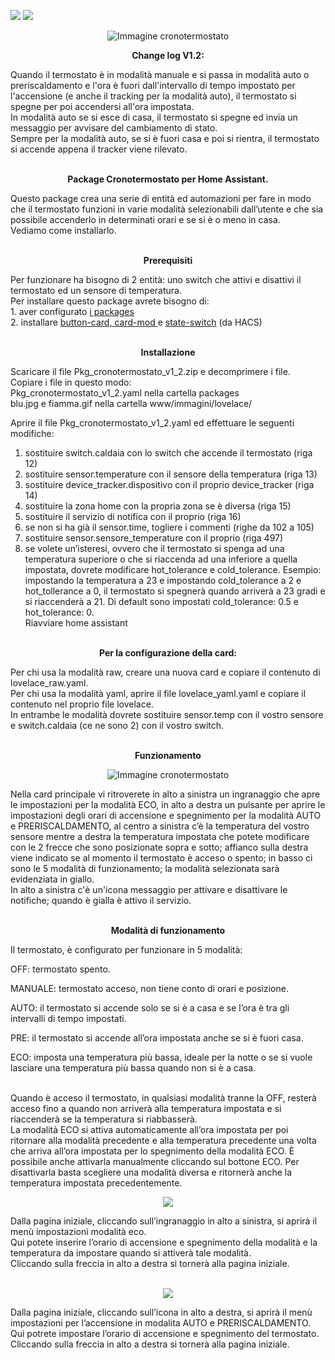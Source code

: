<img src="https://img.shields.io/badge/Versione-1.2-brightgreen">  <a href="https://forum.hassiohelp.eu/showthread.php?tid=503"><img src="https://img.shields.io/badge/Forum-hassiohelp-blue"></a>
<br> 
<p align="center"/><img src="https://github.com/mariocandida80/cronotermostato/blob/master/esempi/schermata_iniziale.png" alt="Immagine cronotermostato">


<p align="center"/> <b>Change log V1.2:</b> <br> </p>
Quando il termostato è in modalità manuale e si passa in modalità auto o preriscaldamento e l'ora è fuori dall'intervallo di tempo impostato per l'accensione (e anche il tracking per la modalità auto), il termostato si spegne per poi accendersi all'ora impostata.<br>
In modalità auto se si esce di casa, il termostato si spegne ed invia un messaggio per avvisare del cambiamento di stato.<br>
Sempre per la modalità auto, se si è fuori casa e poi si rientra, il termostato si accende appena il tracker viene rilevato.<br><br>
<p align="center"/> <b>Package Cronotermostato per Home Assistant.</b> <br> </p>
Questo package crea una serie di entità ed automazioni per fare in modo che il termostato funzioni in varie 
modalità selezionabili dall’utente e che sia possibile accenderlo in determinati orari e se si è o meno in casa. <br>
Vediamo come installarlo. <br>
<br>
<p align="center"/> <b>Prerequisiti</b> <br> </p>
Per funzionare ha bisogno di 2 entità: uno switch che attivi e disattivi il termostato ed un sensore di temperatura. <br>
Per installare questo package avrete bisogno di:<br>
1. aver configurato <a href="https://hassiohelp.eu/2018/11/30/package-configurazione/">i packages</a><br>
2. installare <a href="https://github.com/custom-cards/button-card">button-card, </a> <a href="https://github.com/thomasloven/lovelace-card-mod"> card-mod </a> e <a href="https://github.com/thomasloven/lovelace-state-switch">state-switch</a>  (da HACS)<br><br>

<p align="center"/> <b>Installazione</b> <br> </p>
Scaricare il file Pkg_cronotermostato_v1_2.zip e decomprimere i file. <br>
Copiare i file in questo modo:<br>
Pkg_cronotermostato_v1_2.yaml nella cartella packages <br>
blu.jpg e fiamma.gif nella cartella www/immagini/lovelace/<br>

Aprire il file Pkg_cronotermostato_v1_2.yaml ed effettuare le seguenti modifiche:<br>
1. sostituire switch.caldaia con lo switch che accende il termostato (riga 12)<br>
2. sostituire sensor.temperature con il sensore della temperatura (riga 13)<br>
3. sostituire device_tracker.dispositivo con il proprio device_tracker (riga 14)<br>
4. sostituire la zona home con la propria zona se è diversa (riga 15)<br>
5. sostituire il servizio di notifica con il proprio (riga 16)<br>
6. se non si ha già il sensor.time, togliere i commenti (righe da 102 a 105)<br>
7. sostituire sensor.sensore_temperature con il proprio (riga 497)<br>
8. se volete un’isteresi, ovvero che il termostato si spenga ad una temperatura superiore o che si riaccenda 
ad una inferiore a quella impostata, dovrete modificare hot_tolerance e cold_tolerance. 
Esempio: impostando la temperatura a 23 e impostando cold_tolerance a 2 e hot_tollerance a 0, il termostato si spegnerà 
quando arriverà a 23 gradi e si riaccenderà a 21. Di default sono impostati cold_tolerance: 0.5 e hot_tolerance: 0.<br>
Riavviare home assistant<br><br>
<p align="center"/> <b>Per la configurazione della card:</b><br> </p>
Per chi usa la modalità raw, creare una nuova card e copiare il contenuto di lovelace_raw.yaml.<br>
Per chi usa la modalità yaml, aprire il file lovelace_yaml.yaml e copiare il contenuto nel proprio file lovelace. <br>
In entrambe le modalità dovrete sostituire sensor.temp con il vostro sensore e switch.caldaia (ce ne sono 2) con il
vostro switch.<br><br>
<p align="center"/> <b>Funzionamento</b><br> </p>
<p align="center"/><img src="https://github.com/mariocandida80/cronotermostato/blob/master/esempi/schermata_iniziale.png" alt="Immagine cronotermostato"></p>
Nella card principale vi ritroverete in alto a sinistra un ingranaggio che apre le impostazioni per la modalità ECO, 
in alto a destra un pulsante per aprire le impostazioni degli orari di accensione e spegnimento per la modalità AUTO e 
PRERISCALDAMENTO, al centro a sinistra c’è la temperatura del vostro sensore mentre a destra la temperatura impostata che 
potete modificare con le 2 frecce che sono posizionate sopra e sotto; affianco sulla destra viene indicato se al momento 
il termostato è acceso o spento; in basso ci sono le 5 modalità di funzionamento; la modalità selezionata sarà evidenziata
in giallo.<br>In alto a sinistra c'è un'icona messaggio per attivare e disattivare le notifiche; quando è gialla è attivo il servizio.<br><br>
<p align="center"/> <b>Modalità di funzionamento</b><br> </p>
Il termostato, è configurato per funzionare in 5 modalità:<br>

OFF: termostato spento.<br>

MANUALE:  termostato acceso, non tiene conto di orari e posizione.<br>

AUTO:  il termostato si accende solo se si è a casa e se l’ora è tra gli intervalli di tempo impostati.<br>

PRE: il termostato si accende all’ora impostata anche se si è fuori casa.<br>

ECO:  imposta una temperatura più bassa, ideale per la notte o se si vuole lasciare una temperatura più bassa quando non 
si è a casa.<br><br>

Quando è acceso il termostato, in qualsiasi modalità tranne la OFF, resterà acceso fino a quando non arriverà alla temperatura 
impostata e si riaccenderà se la temperatura si riabbasserà. <br>
La modalità ECO si attiva automaticamente all’ora impostata per poi ritornare alla modalità precedente e alla temperatura 
precedente una volta che arriva all’ora impostata per lo spegnimento della modalità ECO. È possibile anche attivarla 
manualmente cliccando sul bottone ECO. Per disattivarla basta scegliere una modalità diversa e ritornerà anche la 
temperatura impostata precedentemente.<br>
<p align="center"/><img src="https://github.com/mariocandida80/cronotermostato/blob/master/esempi/eco.png"> </p>
Dalla pagina iniziale, cliccando sull’ingranaggio in alto a sinistra, si aprirà il menù impostazioni modalità eco.<br>
Qui potete inserire l’orario di accensione e spegnimento della modalità e la temperatura da impostare quando si attiverà 
tale modalità. <br>
Cliccando sulla freccia in alto a destra si tornerà alla pagina iniziale.<br><br>
<p align="center"/><img src="https://github.com/mariocandida80/cronotermostato/blob/master/esempi/accensione_spegnimento.png"> </p>
Dalla pagina iniziale, cliccando sull’icona  in alto a destra, si aprirà il menù impostazioni per l’accensione in 
modalita AUTO e PRERISCALDAMENTO.<br>
Qui potrete impostare l’orario di accensione e spegnimento del termostato.<br>
Cliccando sulla freccia in alto a destra si tornerà alla pagina iniziale.<br>
